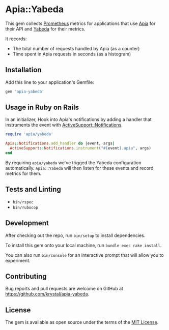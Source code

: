 # Apia::Yabeda

This gem collects [Prometheus](https://prometheus.io/) metrics for applications that use [Apia](https://github.com/krystal/apia) for their API and [Yabeda](https://github.com/yabeda-rb/yabeda) for their metrics.

It records:

- The total number of requests handled by Apia (as a counter)
- Time spent in Apia requests in seconds (as a histogram)

## Installation

Add this line to your application's Gemfile:

```ruby
gem 'apia-yabeda'
```

## Usage in Ruby on Rails

In an initializer, Hook into Apia's notifications by adding a handler that instruments the event with [ActiveSupport::Notifications](https://api.rubyonrails.org/classes/ActiveSupport/Notifications.html).

```ruby
require 'apia/yabeda'

Apia::Notifications.add_handler do |event, args|
  ActiveSupport::Notifications.instrument("#{event}.apia", args)
end
```

By requiring `apia/yabeda` we've trigged the Yabeda configuration automatically. `Apia::Yabeda` will then listen for these events and record metrics for them.

## Tests and Linting

- `bin/rspec`
- `bin/rubocop`

## Development

After checking out the repo, run `bin/setup` to install dependencies.

To install this gem onto your local machine, run `bundle exec rake install`.

You can also run `bin/console` for an interactive prompt that will allow you to experiment.

## Contributing

Bug reports and pull requests are welcome on GitHub at https://github.com/krystal/apia-yabeda.

## License

The gem is available as open source under the terms of the [MIT License](https://opensource.org/licenses/MIT).
